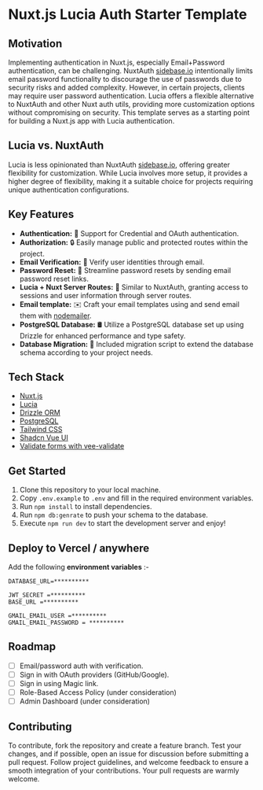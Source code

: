 # Nuxt.js Lucia Auth Starter Template

## Motivation

Implementing authentication in Nuxt.js, especially Email+Password authentication, can be challenging. NuxtAuth [sidebase.io](https://auth.sidebase.io/) intentionally limits email password functionality to discourage the use of passwords due to security risks and added complexity. However, in certain projects, clients may require user password authentication. Lucia offers a flexible alternative to NuxtAuth and other Nuxt auth utils, providing more customization options without compromising on security. This template serves as a starting point for building a Nuxt.js app with Lucia authentication.

## Lucia vs. NuxtAuth

Lucia is less opinionated than NuxtAuth [sidebase.io](https://auth.sidebase.io/), offering greater flexibility for customization. While Lucia involves more setup, it provides a higher degree of flexibility, making it a suitable choice for projects requiring unique authentication configurations.

## Key Features

- **Authentication:** 💼 Support for Credential and OAuth authentication.
- **Authorization:** 🔒 Easily manage public and protected routes within the project.
- **Email Verification:** 📧 Verify user identities through email.
- **Password Reset:** 🔑 Streamline password resets by sending email password reset links.
- **Lucia + Nuxt Server Routes:** 🔄 Similar to NuxtAuth, granting access to sessions and user information through server routes.
- **Email template:** ✉️ Craft your email templates using and send email them with [nodemailer](https://nodemailer.com/).
- **PostgreSQL Database:** 🛢️ Utilize a PostgreSQL database set up using Drizzle for enhanced performance and type safety.
- **Database Migration:** 🚀 Included migration script to extend the database schema according to your project needs.

## Tech Stack

- [Nuxt.js](https://nextjs.org)
- [Lucia](https://lucia-auth.com/)
- [Drizzle ORM](https://orm.drizzle.team/)
- [PostgreSQL](https://www.postgresql.org/)
- [Tailwind CSS](https://tailwindcss.com)
- [Shadcn Vue UI](https://www.shadcn-vue.com/)
- [Validate forms with vee-validate](https://vee-validate.logaretm.com/v4/)

## Get Started

1. Clone this repository to your local machine.
2. Copy `.env.example` to `.env` and fill in the required environment variables.
3. Run `npm install` to install dependencies.
4. Run `npm db:genrate` to push your schema to the database.
5. Execute `npm run dev` to start the development server and enjoy!

## Deploy to Vercel / anywhere

Add the following **environment variables** :-

```env
DATABASE_URL=**********

JWT_SECRET =**********
BASE_URL =**********

GMAIL_EMAIL_USER =**********
GMAIL_EMAIL_PASSWORD = **********
```

## Roadmap

- [ ] Email/password auth with verification.
- [ ] Sign in with OAuth providers (GitHub/Google).
- [ ] Sign in using Magic link.
- [ ] Role-Based Access Policy (under consideration)
- [ ] Admin Dashboard (under consideration)

## Contributing

To contribute, fork the repository and create a feature branch. Test your changes, and if possible, open an issue for discussion before submitting a pull request. Follow project guidelines, and welcome feedback to ensure a smooth integration of your contributions. Your pull requests are warmly welcome.
